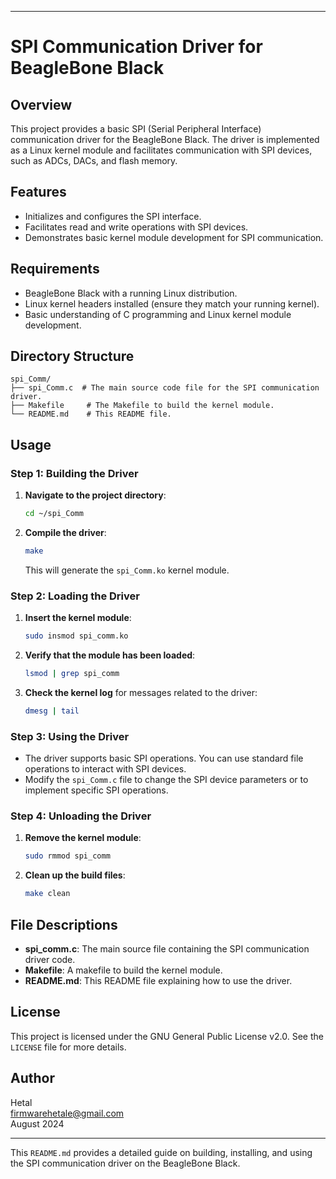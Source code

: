 
---

# SPI Communication Driver for BeagleBone Black

## Overview

This project provides a basic SPI (Serial Peripheral Interface) communication driver for the BeagleBone Black. The driver is implemented as a Linux kernel module and facilitates communication with SPI devices, such as ADCs, DACs, and flash memory.

## Features

- Initializes and configures the SPI interface.
- Facilitates read and write operations with SPI devices.
- Demonstrates basic kernel module development for SPI communication.

## Requirements

- BeagleBone Black with a running Linux distribution.
- Linux kernel headers installed (ensure they match your running kernel).
- Basic understanding of C programming and Linux kernel module development.

## Directory Structure

```
spi_Comm/
├── spi_Comm.c  # The main source code file for the SPI communication driver.
├── Makefile     # The Makefile to build the kernel module.
└── README.md    # This README file.
```

## Usage

### Step 1: Building the Driver

1. **Navigate to the project directory**:
   ```bash
   cd ~/spi_Comm
   ```

2. **Compile the driver**:
   ```bash
   make
   ```

   This will generate the `spi_Comm.ko` kernel module.

### Step 2: Loading the Driver

1. **Insert the kernel module**:
   ```bash
   sudo insmod spi_comm.ko
   ```

2. **Verify that the module has been loaded**:
   ```bash
   lsmod | grep spi_comm
   ```

3. **Check the kernel log** for messages related to the driver:
   ```bash
   dmesg | tail
   ```

### Step 3: Using the Driver

- The driver supports basic SPI operations. You can use standard file operations to interact with SPI devices.
- Modify the `spi_Comm.c` file to change the SPI device parameters or to implement specific SPI operations.

### Step 4: Unloading the Driver

1. **Remove the kernel module**:
   ```bash
   sudo rmmod spi_comm
   ```

2. **Clean up the build files**:
   ```bash
   make clean
   ```

## File Descriptions

- **spi_comm.c**: The main source file containing the SPI communication driver code.
- **Makefile**: A makefile to build the kernel module.
- **README.md**: This README file explaining how to use the driver.

## License

This project is licensed under the GNU General Public License v2.0. See the `LICENSE` file for more details.

## Author

Hetal  
[firmwarehetale@gmail.com](mailto:firmwarehetale@gmail.com)  
August 2024

---

This `README.md` provides a detailed guide on building, installing, and using the SPI communication driver on the BeagleBone Black.
